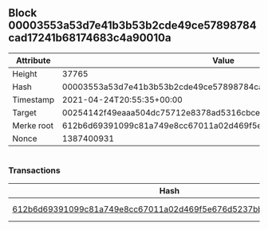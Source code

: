## Block 00003553a53d7e41b3b53b2cde49ce57898784cad17241b68174683c4a90010a

Attribute | Value
--- | ---
Height | 37765
Hash | 00003553a53d7e41b3b53b2cde49ce57898784cad17241b68174683c4a90010a
Timestamp | 2021-04-24T20:55:35+00:00
Target | 00254142f49eaaa504dc75712e8378ad5316cbcead634704b3734b6271167cc4
Merke root | 612b6d69391099c81a749e8cc67011a02d469f5e676d5237bbf74f25c5c8d7ef
Nonce | 1387400931

```

```

### Transactions

Hash | Amount
--- | ---
[612b6d69391099c81a749e8cc67011a02d469f5e676d5237bbf74f25c5c8d7ef](612b6d69391099c81a749e8cc67011a02d469f5e676d5237bbf74f25c5c8d7ef.md) | 10.00000000 SKEPTI 
